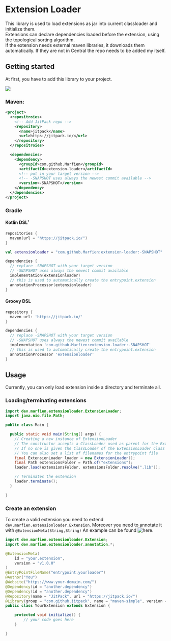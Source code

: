 Extension Loader
===
This library is used to load extensions as jar into current classloader and initialize them. \
Extensions can declare dependencies loaded before the extension, using the topological sorting algorithm. \
If the extension needs external maven libraries, it downloads them automatically. If they are not in Central the repo needs to be added my itself.

## Getting started
At first, you have to add this library to your project.

[![](https://jitpack.io/v/Marfien/extension-loader.svg)](https://jitpack.io/#Marfien/extension-loader)
### Maven:
```xml
<project>
  <repositroies>
    <!-- Add JitPack repo -->
    <repository>
      <name>jitpack</name>
      <url>https://jitpack.io/</url>
    </repository>
  </repositroies>

  <dependencies>
    <dependency>
      <groupId>com.github.Marfien</groupId>
      <artifactId>extension-loader</artifactId>
      <!-- put in your target version -->
      <!-- -SNAPSHOT uses always the newest commit available -->
      <version>-SNAPSHOT</version>
    </dependency>
  </dependencies>
</project>
```

### Gradle

#### Kotlin DSL˚
```kotlin
repositories {
  maven(url = "https://jitpack.io/")
}

val extensionloader = "com.github.Marfien:extension-loader:-SNAPSHOT"

dependencies {
  // replace -SNAPSHOT with your target version
  // -SNAPSHOT uses always the newest commit available
  implementation(extensionloader)
  // this is used to automatically create the entrypoint.extension
  annotationProcessor(extensionloader)
}
```

#### Groovy DSL
```groovy
repository {
  maven url: 'https://jitpack.io/'
}

dependencies {
  // replace -SNAPSHOT with your target version
  // -SNAPSHOT uses always the newest commit available
  implementation 'com.github.Marfien:extension-loader:-SNAPSHOT'
  // this is used to automatically create the entrypoint.extension
  annotationProcessor 'extensionloader'
}
```

## Usage
Currently, you can only load extension inside a directory and terminate all.

### Loading/terminating extensions

```java
import dev.marfien.extensionloader.ExtensionLoader;
import java.nio.file.Path;

public class Main {

  public static void main(String[] args) {
    // Creating a new instance of ExtensionLoader
    // The constructor accepts a ClassLoader used as parent for the ExtensionClassLoader
    // If no one is given the ClassLoader of the ExtensionLoader class is used
    // You can also set a list of filenames for the entrypoint file
    final ExtensionLoader loader = new ExtensionLoader();
    final Path extensionsFolder = Path.of("extensions");
    loader.load(extensionsFolder, extensionsFolder.resolve(".lib"));

    // Terminates the extension
    loader.terminate();
  }

}
```

### Create an extension
To create a valid extension you need to extend `dev.marfien.extensionloader.Extension`.
Moreover you need to annotate it with `@ExtensionMeta(String,String)`
An example can be found ![here](../sample-extension).
```java
import dev.marfien.extensionloader.Extension;
import dev.marfien.extensionloader.annotation.*;

@ExtensionMeta(
    id = "your.extension",
    version = "v1.0.0"
)
@EntryPointFileName("entrypoint.yourloader")
@Author("You")
@Website("https://www.your-domain.com/")
@Dependency(id = "another.dependency")
@Dependency(id = "another.dependency")
@Repository(name = "JitPack", url = "https://jitpack.io/")
@Library(group = "com.github.jitpack", name = "maven-simple", version = "1.1")
public class YourExtension extends Extension {

    protected void initialize() {
        // your code goes here
    }

}
```
